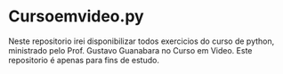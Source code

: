 # Cursoemvideo.py
 Neste repositorio irei disponibilizar todos exercicios do curso de python, ministrado pelo Prof. Gustavo Guanabara no Curso em Video. Este repositorio é apenas para fins de estudo.
